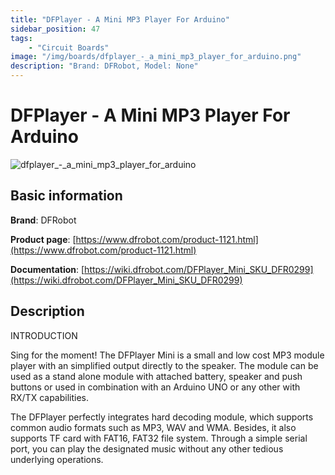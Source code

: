 ```yaml
---
title: "DFPlayer - A Mini MP3 Player For Arduino"
sidebar_position: 47
tags:
    - "Circuit Boards"
image: "/img/boards/dfplayer_-_a_mini_mp3_player_for_arduino.png"
description: "Brand: DFRobot, Model: None"
---
```

# DFPlayer - A Mini MP3 Player For Arduino

![dfplayer_-_a_mini_mp3_player_for_arduino](/img/boards/dfplayer_-_a_mini_mp3_player_for_arduino.png)

## Basic information

**Brand**: DFRobot

**Product page**: [https://www.dfrobot.com/product-1121.html](https://www.dfrobot.com/product-1121.html)

**Documentation**: [https://wiki.dfrobot.com/DFPlayer_Mini_SKU_DFR0299](https://wiki.dfrobot.com/DFPlayer_Mini_SKU_DFR0299)

## Description

INTRODUCTION

Sing for the moment\! The DFPlayer Mini is a small and low cost MP3 module player with an simplified output directly to the speaker\. The module can be used as a stand alone module with attached battery, speaker and push buttons or used in combination with an Arduino UNO or any other with RX/TX capabilities\. 

 

The DFPlayer perfectly integrates hard decoding module, which supports common audio formats such as MP3, WAV and WMA\. Besides, it also supports TF card with FAT16, FAT32 file system\. Through a simple serial port, you can play the designated music without any other tedious underlying operations\.

